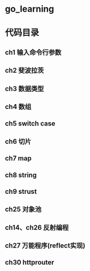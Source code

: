 # go_learning
# 代码目录

## ch1 输入命令行参数
## ch2 斐波拉茨
## ch3 数据类型
## ch4 数组
## ch5 switch case
## ch6 切片
## ch7 map
## ch8 string
## ch9 strust
## ch25 对象池
## ch14、ch26 反射编程
## ch27 万能程序(reflect实现)
## ch30 httprouter
